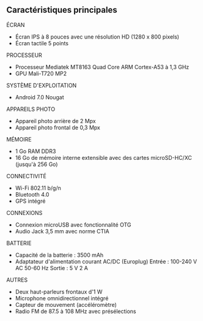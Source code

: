 ## Caractéristiques principales

ÉCRAN
* Écran IPS à 8 pouces avec une résolution HD (1280 x 800 pixels)
* Écran tactile 5 points

PROCESSEUR
* Processeur Mediatek MT8163 Quad Core ARM Cortex-A53 à 1,3 GHz
* GPU Mali-T720 MP2

SYSTÈME D'EXPLOITATION
* Android 7.0 Nougat

APPAREILS PHOTO
* Appareil photo arrière de 2 Mpx
* Appareil photo frontal de 0,3 Mpx

MÉMOIRE
* 1 Go RAM DDR3
* 16 Go de mémoire interne extensible avec des cartes microSD-HC/XC (jusqu'à 256 Go)

CONNECTIVITÉ
* Wi-Fi 802.11 b/g/n
* Bluetooth 4.0
* GPS intégré

CONNEXIONS
* Connexion microUSB avec fonctionnalité OTG
* Audio Jack 3,5 mm avec norme CTIA

BATTERIE
* Capacité de la batterie : 3500 mAh
* Adaptateur d'alimentation courant AC/DC (Europlug) Entrée : 100-240 V AC 50-60 Hz Sortie : 5 V 2 A

AUTRES
* Deux haut-parleurs frontaux d'1 W
* Microphone omnidirectionnel intégré
* Capteur de mouvement (accéléromètre)
* Radio FM de 87.5 à 108 MHz avec présélections
